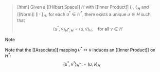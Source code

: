 >[!thm]
Given a [[Hilbert Space]] $H$ with [[Inner Product]] $(\cdot,\cdot)_{H}$ and [[Norm]] $\|\cdot\|_{H}$, for each $u^{*}\in H^{*}$, there exists a unique $u\in H$ such that $$\langle u^{*},v\rangle_{H^{*},H}=(u,v)_{H},\quad \text{for all }v\in H$$

>[!note]
Note that the [[Associate]] mapping $u^{*}\mapsto u$ induces an [[Inner Product]] on $H^{*}$: $$(u^{*},v^{*})_{H^{*}}:=(u,v)_{H}$$
